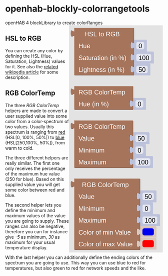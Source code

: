 # openhab-blockly-colorrangetools

openHAB 4 blockLibrary to create colorRanges
[<img src="img/blockLibrary_colorRangeTools.png" align="right" width="300">](img/blockLibrary_colorRangeTools.png)

## HSL to RGB

You can create any color by defining the HSL (Hue, Saturation, Lightness) values for it. See also the [related wikipedia article](https://en.wikipedia.org/wiki/HSL_and_HSV) for some description.

## RGB ColorTemp

The three *RGB ColorTemp* helpers are made to convert a user supplied value into some color from a color-spectrum of two values. Usually this spectrum is ranging from [red](https://www.w3schools.com/colors/colors_picker.asp?colorhex=ff0000) (HSL[0, 100%, 50%]) to [blue](https://www.w3schools.com/colors/colors_picker.asp?colorhex=0000ff) (HSL[250,100%, 50%]), from warm to cold.

The three different helpers are really similar. The first one only receives the percentage of the maximum hue value (250 for blue). Based on this supplied value you will get some color between red and blue.

The second helper lets you define the minimum and maximum values of the value you are going to supply. These ranges can also be negative, therefore you can for instance give *-5* as minimum, *30* as maximum for your usual temperature display.

With the last helper you can additionally define the ending colors of the spectrum you are going to use. This way you can use blue to red for temperatures, but also green to red for network speeds and the like.
